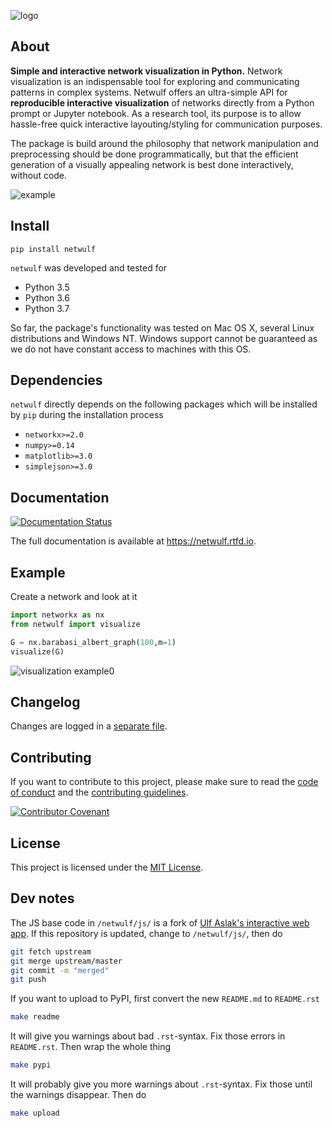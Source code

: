 
![logo](https://github.com/benmaier/netwulf/raw/master/img/logo_small.png)

## About

**Simple and interactive network visualization in Python.** Network visualization is an indispensable tool for exploring and communicating patterns in complex systems. Netwulf offers an ultra-simple API for **reproducible interactive visualization** of networks directly from a Python prompt or Jupyter notebook. As a research tool, its purpose is to allow hassle-free quick interactive layouting/styling for communication purposes.

The package is build around the philosophy that network manipulation and preprocessing should be done programmatically, but that the efficient generation of a visually appealing network is best done interactively, without code.

![example](https://github.com/benmaier/netwulf/raw/master/img/simple_example.gif)


## Install

    pip install netwulf

`netwulf` was developed and tested for 

* Python 3.5
* Python 3.6
* Python 3.7

So far, the package's functionality was tested on Mac OS X, several Linux distributions and Windows NT. Windows support cannot be guaranteed as we do not have constant access to machines with this OS.

## Dependencies

`netwulf` directly depends on the following packages which will be installed by `pip` during the installation process

* `networkx>=2.0`
* `numpy>=0.14`
* `matplotlib>=3.0`
* `simplejson>=3.0`

## Documentation

[![Documentation Status](https://readthedocs.org/projects/netwulf/badge/?version=latest)](https://netwulf.readthedocs.io/en/latest/?badge=latest)

The full documentation is available at https://netwulf.rtfd.io.

## Example

Create a network and look at it

```python
import networkx as nx
from netwulf import visualize

G = nx.barabasi_albert_graph(100,m=1)
visualize(G)
```

![visualization example0](https://github.com/benmaier/netwulf/raw/master/img/BA_1.png)

## Changelog

Changes are logged in a [separate file](https://github.com/benmaier/netwulf/blob/master/CHANGELOG.md).

## Contributing

If you want to contribute to this project, please make sure to read the [code of conduct](https://github.com/benmaier/netwulf/blob/master/CODE_OF_CONDUCT.md) and the [contributing guidelines](https://github.com/benmaier/netwulf/blob/master/CONTRIBUTING.md).

[![Contributor Covenant](https://img.shields.io/badge/Contributor%20Covenant-v1.4%20adopted-ff69b4.svg)](code-of-conduct.md)

## License

This project is licensed under the [MIT License](https://github.com/benmaier/netwulf/blob/master/LICENSE).

## Dev notes

The JS base code in `/netwulf/js/` is a fork of [Ulf Aslak's interactive web app](https://github.com/ulfaslak/network_styling_with_d3). If this repository is updated, change to `/netwulf/js/`, then do

```bash
git fetch upstream
git merge upstream/master
git commit -m "merged"
git push
```

If you want to upload to PyPI, first convert the new `README.md` to `README.rst`

```bash
make readme
```

It will give you warnings about bad `.rst`-syntax. Fix those errors in `README.rst`. Then wrap the whole thing 

```bash
make pypi
```

It will probably give you more warnings about `.rst`-syntax. Fix those until the warnings disappear. Then do

```bash
make upload
```
